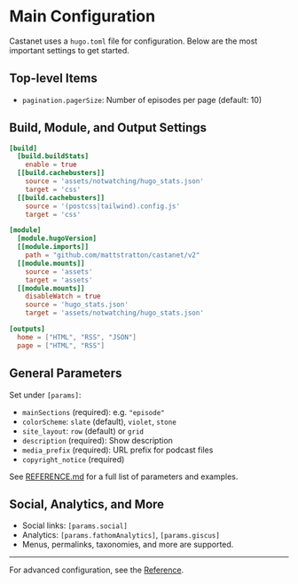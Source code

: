 # Main Configuration

Castanet uses a `hugo.toml` file for configuration. Below are the most important settings to get started.

## Top-level Items

- `pagination.pagerSize`: Number of episodes per page (default: 10)

## Build, Module, and Output Settings

```toml
[build]
  [build.buildStats]
    enable = true
  [[build.cachebusters]]
    source = 'assets/notwatching/hugo_stats.json'
    target = 'css'
  [[build.cachebusters]]
    source = '(postcss|tailwind).config.js'
    target = 'css'

[module]
  [module.hugoVersion]
  [[module.imports]]
    path = "github.com/mattstratton/castanet/v2"
  [[module.mounts]]
    source = 'assets'
    target = 'assets'
  [[module.mounts]]
    disableWatch = true
    source = 'hugo_stats.json'
    target = 'assets/notwatching/hugo_stats.json'

[outputs]
  home = ["HTML", "RSS", "JSON"]
  page = ["HTML", "RSS"]
```

## General Parameters

Set under `[params]`:

- `mainSections` (required): e.g. `"episode"`
- `colorScheme`: `slate` (default), `violet`, `stone`
- `site_layout`: `row` (default) or `grid`
- `description` (required): Show description
- `media_prefix` (required): URL prefix for podcast files
- `copyright_notice` (required)

See [REFERENCE.md](../REFERENCE.md) for a full list of parameters and examples.

## Social, Analytics, and More

- Social links: `[params.social]`
- Analytics: `[params.fathomAnalytics]`, `[params.giscus]`
- Menus, permalinks, taxonomies, and more are supported.

---

For advanced configuration, see the [Reference](../REFERENCE.md). 